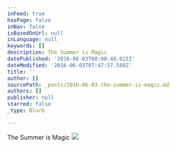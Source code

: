```yaml
---
inFeed: true
hasPage: false
inNav: false
isBasedOnUrl: null
inLanguage: null
keywords: []
description: The Summer is Magic
datePublished: '2016-06-03T08:08:48.022Z'
dateModified: '2016-06-03T07:47:57.580Z'
title: ''
author: []
sourcePath: _posts/2016-06-03-the-summer-is-magic.md
authors: []
publisher: null
starred: false
_type: Blurb

---
```

The Summer is Magic
![](https://the-grid-user-content.s3-us-west-2.amazonaws.com/65b73d4a-e8ab-486a-a53b-acfae534f5b7.jpg)